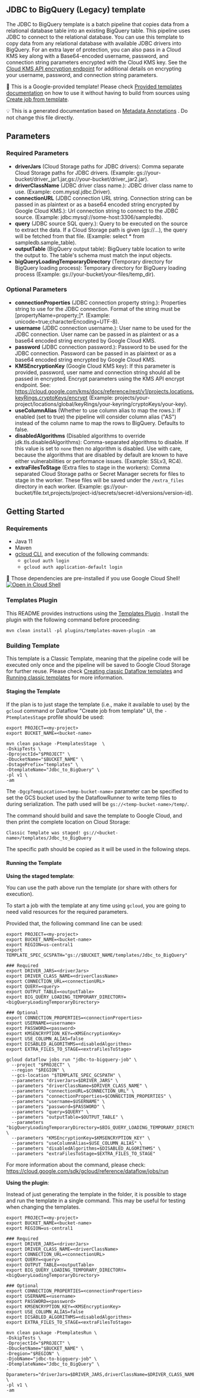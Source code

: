 
JDBC to BigQuery (Legacy) template
---
The JDBC to BigQuery template is a batch pipeline that copies data from a
relational database table into an existing BigQuery table. This pipeline uses
JDBC to connect to the relational database. You can use this template to copy
data from any relational database with available JDBC drivers into BigQuery. For
an extra layer of protection, you can also pass in a Cloud KMS key along with a
Base64-encoded username, password, and connection string parameters encrypted
with the Cloud KMS key. See the <a
href="https://cloud.google.com/kms/docs/reference/rest/v1/projects.locations.keyRings.cryptoKeys/encrypt">Cloud
KMS API encryption endpoint</a> for additional details on encrypting your
username, password, and connection string parameters.


:memo: This is a Google-provided template! Please
check [Provided templates documentation](https://cloud.google.com/dataflow/docs/guides/templates/provided/jdbc-to-bigquery)
on how to use it without having to build from sources using [Create job from template](https://console.cloud.google.com/dataflow/createjob?template=Jdbc_to_BigQuery).

:bulb: This is a generated documentation based
on [Metadata Annotations](https://github.com/GoogleCloudPlatform/DataflowTemplates#metadata-annotations)
. Do not change this file directly.

## Parameters

### Required Parameters

* **driverJars** (Cloud Storage paths for JDBC drivers): Comma separate Cloud Storage paths for JDBC drivers. (Example: gs://your-bucket/driver_jar1.jar,gs://your-bucket/driver_jar2.jar).
* **driverClassName** (JDBC driver class name.): JDBC driver class name to use. (Example: com.mysql.jdbc.Driver).
* **connectionURL** (JDBC connection URL string. Connection string can be passed in as plaintext or as a base64 encoded string encrypted by Google Cloud KMS.): Url connection string to connect to the JDBC source. (Example: jdbc:mysql://some-host:3306/sampledb).
* **query** (JDBC source SQL query.): Query to be executed on the source to extract the data. If a Cloud Storage path is given (gs://...), the query will be fetched from that file. (Example: select * from sampledb.sample_table).
* **outputTable** (BigQuery output table): BigQuery table location to write the output to. The table's schema must match the input objects.
* **bigQueryLoadingTemporaryDirectory** (Temporary directory for BigQuery loading process): Temporary directory for BigQuery loading process (Example: gs://your-bucket/your-files/temp_dir).

### Optional Parameters

* **connectionProperties** (JDBC connection property string.): Properties string to use for the JDBC connection. Format of the string must be [propertyName=property;]*. (Example: unicode=true;characterEncoding=UTF-8).
* **username** (JDBC connection username.): User name to be used for the JDBC connection. User name can be passed in as plaintext or as a base64 encoded string encrypted by Google Cloud KMS.
* **password** (JDBC connection password.): Password to be used for the JDBC connection. Password can be passed in as plaintext or as a base64 encoded string encrypted by Google Cloud KMS.
* **KMSEncryptionKey** (Google Cloud KMS key): If this parameter is provided, password, user name and connection string should all be passed in encrypted. Encrypt parameters using the KMS API encrypt endpoint. See: https://cloud.google.com/kms/docs/reference/rest/v1/projects.locations.keyRings.cryptoKeys/encrypt (Example: projects/your-project/locations/global/keyRings/your-keyring/cryptoKeys/your-key).
* **useColumnAlias** (Whether to use column alias to map the rows.): If enabled (set to true) the pipeline will consider column alias ("AS") instead of the column name to map the rows to BigQuery. Defaults to false.
* **disabledAlgorithms** (Disabled algorithms to override jdk.tls.disabledAlgorithms): Comma-separated algorithms to disable. If this value is set to `none` then no algorithm is disabled. Use with care, because the algorithms that are disabled by default are known to have either vulnerabilities or performance issues. (Example: SSLv3, RC4).
* **extraFilesToStage** (Extra files to stage in the workers): Comma separated Cloud Storage paths or Secret Manager secrets for files to stage in the worker. These files will be saved under the `/extra_files` directory in each worker. (Example: gs://your-bucket/file.txt,projects/project-id/secrets/secret-id/versions/version-id).



## Getting Started

### Requirements

* Java 11
* Maven
* [gcloud CLI](https://cloud.google.com/sdk/gcloud), and execution of the
  following commands:
  * `gcloud auth login`
  * `gcloud auth application-default login`

:star2: Those dependencies are pre-installed if you use Google Cloud Shell!
[![Open in Cloud Shell](http://gstatic.com/cloudssh/images/open-btn.svg)](https://console.cloud.google.com/cloudshell/editor?cloudshell_git_repo=https%3A%2F%2Fgithub.com%2FGoogleCloudPlatform%2FDataflowTemplates.git&cloudshell_open_in_editor=v1/src/main/java/com/google/cloud/teleport/templates/JdbcToBigQuery.java)

### Templates Plugin

This README provides instructions using
the [Templates Plugin](https://github.com/GoogleCloudPlatform/DataflowTemplates#templates-plugin)
. Install the plugin with the following command before proceeding:

```shell
mvn clean install -pl plugins/templates-maven-plugin -am
```

### Building Template

This template is a Classic Template, meaning that the pipeline code will be
executed only once and the pipeline will be saved to Google Cloud Storage for
further reuse. Please check [Creating classic Dataflow templates](https://cloud.google.com/dataflow/docs/guides/templates/creating-templates)
and [Running classic templates](https://cloud.google.com/dataflow/docs/guides/templates/running-templates)
for more information.

#### Staging the Template

If the plan is to just stage the template (i.e., make it available to use) by
the `gcloud` command or Dataflow "Create job from template" UI,
the `-PtemplatesStage` profile should be used:

```shell
export PROJECT=<my-project>
export BUCKET_NAME=<bucket-name>

mvn clean package -PtemplatesStage  \
-DskipTests \
-DprojectId="$PROJECT" \
-DbucketName="$BUCKET_NAME" \
-DstagePrefix="templates" \
-DtemplateName="Jdbc_to_BigQuery" \
-pl v1 \
-am
```

The `-DgcpTempLocation=<temp-bucket-name>` parameter can be specified to set the GCS bucket used by the DataflowRunner to write
temp files to during serialization. The path used will be `gs://<temp-bucket-name>/temp/`.

The command should build and save the template to Google Cloud, and then print
the complete location on Cloud Storage:

```
Classic Template was staged! gs://<bucket-name>/templates/Jdbc_to_BigQuery
```

The specific path should be copied as it will be used in the following steps.

#### Running the Template

**Using the staged template**:

You can use the path above run the template (or share with others for execution).

To start a job with the template at any time using `gcloud`, you are going to
need valid resources for the required parameters.

Provided that, the following command line can be used:

```shell
export PROJECT=<my-project>
export BUCKET_NAME=<bucket-name>
export REGION=us-central1
export TEMPLATE_SPEC_GCSPATH="gs://$BUCKET_NAME/templates/Jdbc_to_BigQuery"

### Required
export DRIVER_JARS=<driverJars>
export DRIVER_CLASS_NAME=<driverClassName>
export CONNECTION_URL=<connectionURL>
export QUERY=<query>
export OUTPUT_TABLE=<outputTable>
export BIG_QUERY_LOADING_TEMPORARY_DIRECTORY=<bigQueryLoadingTemporaryDirectory>

### Optional
export CONNECTION_PROPERTIES=<connectionProperties>
export USERNAME=<username>
export PASSWORD=<password>
export KMSENCRYPTION_KEY=<KMSEncryptionKey>
export USE_COLUMN_ALIAS=false
export DISABLED_ALGORITHMS=<disabledAlgorithms>
export EXTRA_FILES_TO_STAGE=<extraFilesToStage>

gcloud dataflow jobs run "jdbc-to-bigquery-job" \
  --project "$PROJECT" \
  --region "$REGION" \
  --gcs-location "$TEMPLATE_SPEC_GCSPATH" \
  --parameters "driverJars=$DRIVER_JARS" \
  --parameters "driverClassName=$DRIVER_CLASS_NAME" \
  --parameters "connectionURL=$CONNECTION_URL" \
  --parameters "connectionProperties=$CONNECTION_PROPERTIES" \
  --parameters "username=$USERNAME" \
  --parameters "password=$PASSWORD" \
  --parameters "query=$QUERY" \
  --parameters "outputTable=$OUTPUT_TABLE" \
  --parameters "bigQueryLoadingTemporaryDirectory=$BIG_QUERY_LOADING_TEMPORARY_DIRECTORY" \
  --parameters "KMSEncryptionKey=$KMSENCRYPTION_KEY" \
  --parameters "useColumnAlias=$USE_COLUMN_ALIAS" \
  --parameters "disabledAlgorithms=$DISABLED_ALGORITHMS" \
  --parameters "extraFilesToStage=$EXTRA_FILES_TO_STAGE"
```

For more information about the command, please check:
https://cloud.google.com/sdk/gcloud/reference/dataflow/jobs/run


**Using the plugin**:

Instead of just generating the template in the folder, it is possible to stage
and run the template in a single command. This may be useful for testing when
changing the templates.

```shell
export PROJECT=<my-project>
export BUCKET_NAME=<bucket-name>
export REGION=us-central1

### Required
export DRIVER_JARS=<driverJars>
export DRIVER_CLASS_NAME=<driverClassName>
export CONNECTION_URL=<connectionURL>
export QUERY=<query>
export OUTPUT_TABLE=<outputTable>
export BIG_QUERY_LOADING_TEMPORARY_DIRECTORY=<bigQueryLoadingTemporaryDirectory>

### Optional
export CONNECTION_PROPERTIES=<connectionProperties>
export USERNAME=<username>
export PASSWORD=<password>
export KMSENCRYPTION_KEY=<KMSEncryptionKey>
export USE_COLUMN_ALIAS=false
export DISABLED_ALGORITHMS=<disabledAlgorithms>
export EXTRA_FILES_TO_STAGE=<extraFilesToStage>

mvn clean package -PtemplatesRun \
-DskipTests \
-DprojectId="$PROJECT" \
-DbucketName="$BUCKET_NAME" \
-Dregion="$REGION" \
-DjobName="jdbc-to-bigquery-job" \
-DtemplateName="Jdbc_to_BigQuery" \
-Dparameters="driverJars=$DRIVER_JARS,driverClassName=$DRIVER_CLASS_NAME,connectionURL=$CONNECTION_URL,connectionProperties=$CONNECTION_PROPERTIES,username=$USERNAME,password=$PASSWORD,query=$QUERY,outputTable=$OUTPUT_TABLE,bigQueryLoadingTemporaryDirectory=$BIG_QUERY_LOADING_TEMPORARY_DIRECTORY,KMSEncryptionKey=$KMSENCRYPTION_KEY,useColumnAlias=$USE_COLUMN_ALIAS,disabledAlgorithms=$DISABLED_ALGORITHMS,extraFilesToStage=$EXTRA_FILES_TO_STAGE" \
-pl v1 \
-am
```

